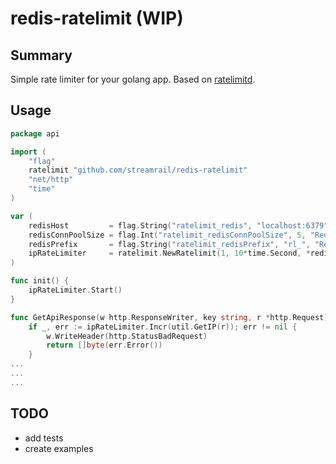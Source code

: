 # redis-ratelimit (WIP)

## Summary

Simple rate limiter for your golang app. Based on [ratelimitd](https://github.com/ctulek/ratelimit).

## Usage

```go
package api

import (
	"flag"
	ratelimit "github.com/streamrail/redis-ratelimit"
	"net/http"
	"time"
)

var (
	redisHost         = flag.String("ratelimit_redis", "localhost:6379", "Redis host and port. Eg: localhost:6379")
	redisConnPoolSize = flag.Int("ratelimit_redisConnPoolSize", 5, "Redis connection pool size. Default: 5")
	redisPrefix       = flag.String("ratelimit_redisPrefix", "rl_", "Redis prefix to attach to keys")
	ipRateLimiter     = ratelimit.NewRatelimit(1, 10*time.Second, *redisHost, *redisConnPoolSize, *redisPrefix)
)

func init() {
	ipRateLimiter.Start()
}

func GetApiResponse(w http.ResponseWriter, key string, r *http.Request) []byte {
	if _, err := ipRateLimiter.Incr(util.GetIP(r)); err != nil {
		w.WriteHeader(http.StatusBadRequest)
		return []byte(err.Error())
	} 
...
...
...
```


## TODO
- add tests
- create examples